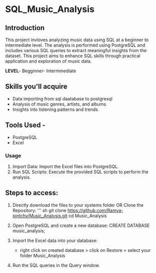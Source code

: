 # SQL_Music_Analysis

## Introduction
This project invloves analyzing music data using SQL at a beginner to intermediate level. The analysis is performed using PostgreSQL and includes various SQL queries to extract meaningful insights from the dataset. This project aims to enhance SQL skills through practical application and exploration of music data. 

**LEVEL**- Begginner- Intermmediate

## Skills you'll acquire
   - Data importing from sql daatabase to postgresql
   - Analysis of music genres, artists, and albums
   - Insights into listening patterns and trends
            
## Tools Used - 
   - PostgreSQL
   - Excel

### Usage 
1. Import Data:
       Import the Excel files into PostgreSQL.
2. Run SQL Scripts:
       Execute the provided SQL scripts to perform the analysis.

## Steps to access:
1. Directly download the files to your systems folder
                     OR
   Clone the Repository:
   ''' sh
   git clone https://github.com/Ramya-pintchy/Music_Analysis.git
   cd Music_Analysis

2. Open PostgreSQL and create a new database:
   CREATE DATABASE music_analysis;

3. Import the Excel data into your database:
   - right click on created database > click on Restore > select your folder Music_Analysis

4. Run the SQL queries in the Query window.
